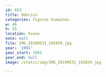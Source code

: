 ```yaml
---
id: 653
title: Odorico
categories: Figures humaines
w: 46
h: 55
location: house
note: null
file: IMG_20190531_192859.jpg
year: '1991'
year_start: 1991
year_end: null
image: /static/img/IMG_20190531_192859.jpg

---
```

